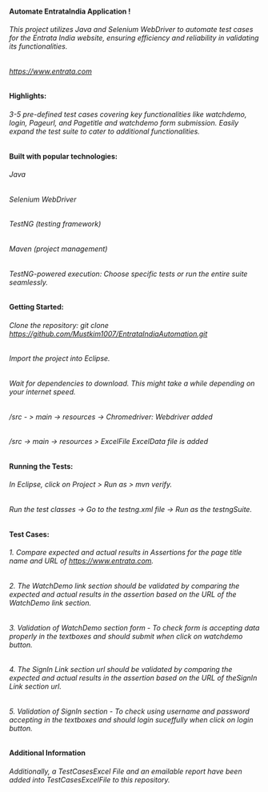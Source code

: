 #### Automate EntrataIndia Application !

###### This project utilizes Java and Selenium WebDriver to automate test cases for the Entrata India website, ensuring efficiency and reliability in validating its functionalities.
###### https://www.entrata.com

#### Highlights:

###### 3-5 pre-defined test cases covering key functionalities like watchdemo, login, Pageurl, and Pagetitle and watchdemo form submission. Easily expand the test suite to cater to additional functionalities.

#### Built with popular technologies:

###### Java
###### Selenium WebDriver
###### TestNG (testing framework)
###### Maven (project management)
###### TestNG-powered execution: Choose specific tests or run the entire suite seamlessly.

#### Getting Started:

###### Clone the repository: git clone https://github.com/Mustkim1007/EntrataIndiaAutomation.git
###### Import the project into Eclipse.
###### Wait for dependencies to download. This might take a while depending on your internet speed.
###### /src - > main -> resources -> Chromedriver: Webdriver added
###### /src -> main -> resources > ExcelFile ExcelData file is added

#### Running the Tests:

###### In Eclipse, click on Project > Run as > mvn verify.
###### Run the test classes -> Go to the testng.xml file -> Run as the testngSuite.

#### Test Cases:

###### 1. Compare expected and actual results in Assertions for the page title name and URL of https://www.entrata.com.
###### 2. The WatchDemo link section should be validated by comparing the expected and actual results in the assertion based on the URL of the WatchDemo link section.
###### 3. Validation of WatchDemo section form - To check form is accepting data properly in the textboxes and should submit when click on watchdemo button.
###### 4. The SignIn Link section url should be validated by comparing the expected and actual results in the assertion based on the URL of theSignIn Link section url.
###### 5. Validation of SignIn section - To check using username and password accepting in the textboxes and should login suceffully when click on login button.

#### Additional Information

###### Additionally, a TestCasesExcel File and an emailable report have been added into TestCasesExcelFile to this repository.
